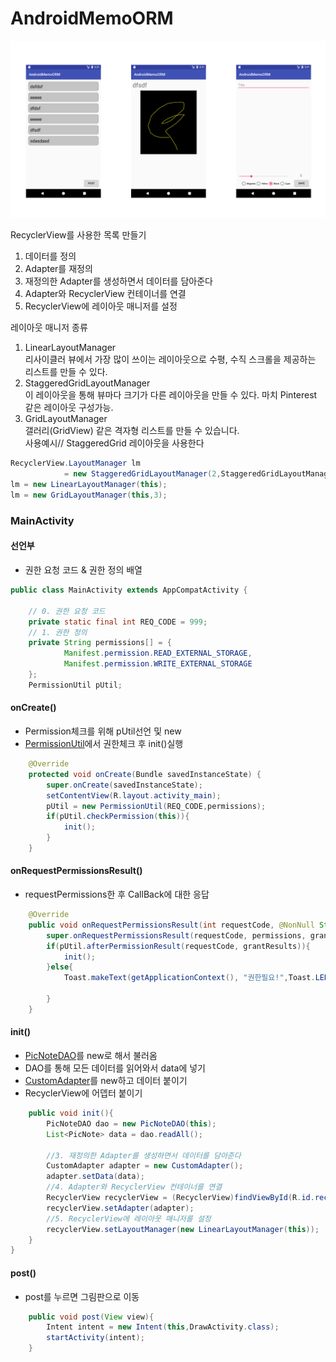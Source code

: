 # AndroidMemoORM

![예시](https://github.com/kps990515/ProgrammingStudy/blob/master/Android/AndroidMemoORM/%EC%8A%AC%EB%9D%BC%EC%9D%B4%EB%93%9C1.PNG)

RecyclerView를 사용한 목록 만들기
1. 데이터를 정의
2. Adapter를 재정의
3. 재정의한 Adapter를 생성하면서 데이터를 담아준다
4. Adapter와 RecyclerView 컨테이너를 연결
5. RecyclerView에 레이아웃 매니저를 설정

레이아웃 매니저 종류
1. LinearLayoutManager  
 리사이클러 뷰에서 가장 많이 쓰이는 레이아웃으로 수평, 수직 스크롤을 제공하는 리스트를 만들 수 있다.
2. StaggeredGridLayoutManager  
이 레이아웃을 통해 뷰마다 크기가 다른 레이아웃을 만들 수 있다. 마치 Pinterest 같은 레이아웃 구성가능.
3. GridLayoutManager  
갤러리(GridView) 같은 격자형 리스트를 만들 수 있습니다.  
사용예시// StaggeredGrid 레이아웃을 사용한다

```java
RecyclerView.LayoutManager lm
            = new StaggeredGridLayoutManager(2,StaggeredGridLayoutManager.VERTICAL);
lm = new LinearLayoutManager(this);
lm = new GridLayoutManager(this,3);
```

### MainActivity

#### 선언부
- 권한 요청 코드 & 권한 정의 배열

```java
public class MainActivity extends AppCompatActivity {

    // 0. 권한 요청 코드
    private static final int REQ_CODE = 999;
    // 1. 권한 정의
    private String permissions[] = {
            Manifest.permission.READ_EXTERNAL_STORAGE,
            Manifest.permission.WRITE_EXTERNAL_STORAGE
    };
    PermissionUtil pUtil;
```

#### onCreate()
- Permission체크를 위해 pUtil선언 및 new
- [PermissionUtil](https://github.com/kps990515/ProgrammingStudy/tree/master/Android/AndroidMemoORM/.idea)에서 권한체크 후 init()실행
```java
    @Override
    protected void onCreate(Bundle savedInstanceState) {
        super.onCreate(savedInstanceState);
        setContentView(R.layout.activity_main);
        pUtil = new PermissionUtil(REQ_CODE,permissions);
        if(pUtil.checkPermission(this)){
            init();
        }
    }
```

#### onRequestPermissionsResult()
- requestPermissions한 후 CallBack에 대한 응답

```java
    @Override
    public void onRequestPermissionsResult(int requestCode, @NonNull String[] permissions, @NonNull int[] grantResults) {
        super.onRequestPermissionsResult(requestCode, permissions, grantResults);
        if(pUtil.afterPermissionResult(requestCode, grantResults)){
            init();
        }else{
            Toast.makeText(getApplicationContext(), "권한필요!",Toast.LENGTH_SHORT).show();

        }
    }
```

#### init()
- [PicNoteDAO](https://github.com/kps990515/ProgrammingStudy/tree/master/Android/AndroidMemoORM/.idea/copyright)를 new로 해서 불러옴
- DAO를 통해 모든 데이터를 읽어와서 data에 넣기
- [CustomAdapter](https://github.com/kps990515/ProgrammingStudy/tree/master/Android/AndroidMemoORM/app/src)를 new하고 데이터 붙이기
- RecyclerView에 어뎁터 붙이기

```java
    public void init(){
        PicNoteDAO dao = new PicNoteDAO(this);
        List<PicNote> data = dao.readAll();

        //3. 재정의한 Adapter를 생성하면서 데이터를 담아준다
        CustomAdapter adapter = new CustomAdapter();
        adapter.setData(data);
        //4. Adapter와 RecyclerView 컨테이너를 연결
        RecyclerView recyclerView = (RecyclerView)findViewById(R.id.recyclerview);
        recyclerView.setAdapter(adapter);
        //5. RecyclerView에 레이아웃 매니저를 설정
        recyclerView.setLayoutManager(new LinearLayoutManager(this));
    }
}
```

#### post()
- post를 누르면 그림판으로 이동

```java
    public void post(View view){
        Intent intent = new Intent(this,DrawActivity.class);
        startActivity(intent);
    }
```
